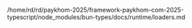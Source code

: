 /home/rd/rd/paykhom-2025/framework-paykhom-com-2025-typescript/node_modules/bun-types/docs/runtime/loaders.md
